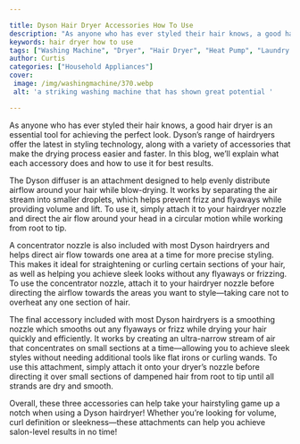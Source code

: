 ```yaml
---

title: Dyson Hair Dryer Accessories How To Use
description: "As anyone who has ever styled their hair knows, a good hair dryer is an essential tool for achieving the perfect look. Dyson’s ran...learn about it in this post"
keywords: hair dryer how to use
tags: ["Washing Machine", "Dryer", "Hair Dryer", "Heat Pump", "Laundry Appliances", "Appliance Consumption", "Appliance Guide"]
author: Curtis
categories: ["Household Appliances"]
cover: 
 image: /img/washingmachine/370.webp
 alt: 'a striking washing machine that has shown great potential '

---
```


As anyone who has ever styled their hair knows, a good hair dryer is an essential tool for achieving the perfect look. Dyson’s range of hairdryers offer the latest in styling technology, along with a variety of accessories that make the drying process easier and faster. In this blog, we’ll explain what each accessory does and how to use it for best results.

The Dyson diffuser is an attachment designed to help evenly distribute airflow around your hair while blow-drying. It works by separating the air stream into smaller droplets, which helps prevent frizz and flyaways while providing volume and lift. To use it, simply attach it to your hairdryer nozzle and direct the air flow around your head in a circular motion while working from root to tip.

A concentrator nozzle is also included with most Dyson hairdryers and helps direct air flow towards one area at a time for more precise styling. This makes it ideal for straightening or curling certain sections of your hair, as well as helping you achieve sleek looks without any flyaways or frizzing. To use the concentrator nozzle, attach it to your hairdryer nozzle before directing the airflow towards the areas you want to style—taking care not to overheat any one section of hair. 

The final accessory included with most Dyson hairdryers is a smoothing nozzle which smooths out any flyaways or frizz while drying your hair quickly and efficiently. It works by creating an ultra-narrow stream of air that concentrates on small sections at a time—allowing you to achieve sleek styles without needing additional tools like flat irons or curling wands. To use this attachment, simply attach it onto your dryer’s nozzle before directing it over small sections of dampened hair from root to tip until all strands are dry and smooth. 

Overall, these three accessories can help take your hairstyling game up a notch when using a Dyson hairdryer! Whether you’re looking for volume, curl definition or sleekness—these attachments can help you achieve salon-level results in no time!
